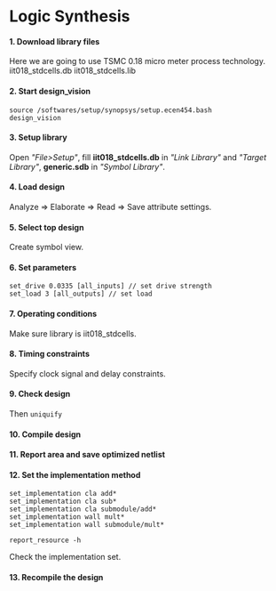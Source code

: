 # Logic Synthesis
#### 1. Download library files

Here we are going to use TSMC 0.18 micro meter process technology.
iit018_stdcells.db
iit018_stdcells.lib

#### 2. Start design_vision
```
source /softwares/setup/synopsys/setup.ecen454.bash
design_vision
```
#### 3. Setup library

Open *"File>Setup"*, fill **iit018_stdcells.db** in *"Link Library"* and *"Target Library"*, **generic.sdb** in *"Symbol Library"*.

#### 4. Load design

Analyze => Elaborate => Read => Save attribute settings. 
  
#### 5. Select top design

Create symbol view.

#### 6. Set parameters

```
set_drive 0.0335 [all_inputs] // set drive strength 
set_load 3 [all_outputs] // set load
```
#### 7. Operating conditions

Make sure library is iit018_stdcells.

#### 8. Timing constraints

Specify clock signal and delay constraints.

#### 9. Check design 

Then ```uniquify```

#### 10. Compile design

#### 11. Report area and save optimized netlist

#### 12. Set the implementation method

```
set_implementation cla add*
set_implementation cla sub*
set_implementation cla submodule/add*
set_implementation wall mult*
set_implementation wall submodule/mult*
```

```
report_resource -h
```
Check the implementation set.

#### 13. Recompile the design
